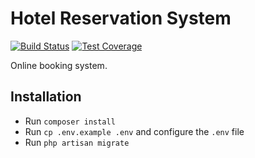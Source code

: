 # Hotel Reservation System

[![Build Status](https://gitlab.com/kodeeo/bmgroup/badges/master/pipeline.svg)](https://gitlab.com/kodeeo/bmgroup/pipelines)
[![Test Coverage](https://gitlab.com/kodeeo/bmgroup/badges/master/coverage.svg)](https://gitlab.com/kodeeo/bmgroup/tree/master/tests)

Online booking system.

## Installation

- Run `composer install`
- Run `cp .env.example .env` and configure the `.env` file
- Run `php artisan migrate`
